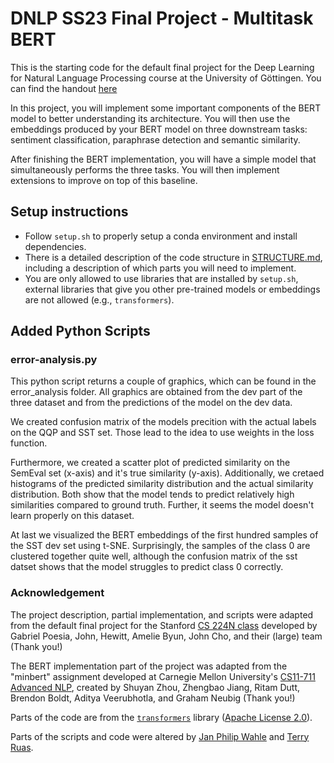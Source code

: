 # DNLP SS23 Final Project - Multitask BERT

This is the starting code for the default final project for the Deep Learning for Natural Language Processing course at the University of Göttingen. You can find the handout [here](https://1drv.ms/b/s!AkgwFZyClZ_qk718ObYhi8tF4cjSSQ?e=3gECnf)

In this project, you will implement some important components of the BERT model to better understanding its architecture. 
You will then use the embeddings produced by your BERT model on three downstream tasks: sentiment classification, paraphrase detection and semantic similarity.

After finishing the BERT implementation, you will have a simple model that simultaneously performs the three tasks.
You will then implement extensions to improve on top of this baseline.

## Setup instructions

* Follow `setup.sh` to properly setup a conda environment and install dependencies.
* There is a detailed description of the code structure in [STRUCTURE.md](./STRUCTURE.md), including a description of which parts you will need to implement.
* You are only allowed to use libraries that are installed by `setup.sh`, external libraries that give you other pre-trained models or embeddings are not allowed (e.g., `transformers`).

## Added Python Scripts

### error-analysis.py

This python script returns a couple of graphics, which can be found in the error_analysis folder. All graphics are obtained from the dev part of the three dataset and from the predictions of the model on the dev data. 

We created confusion matrix of the models precition with the actual labels on the QQP and SST set. Those lead to the idea to use weights in the loss function.

Furthermore, we created a scatter plot of predicted similarity on the SemEval set (x-axis) and it's true similarity (y-axis). Additionally, we cretaed histograms of the predicted similarity distribution and the actual similarity distribution. Both show that the model tends to predict relatively high similarities compared to ground truth. Further, it seems the model doesn't learn properly on this dataset.

At last we visualized the BERT embeddings of the first hundred samples of the SST dev set using t-SNE. Surprisingly, the samples of the class 0 are clustered together quite well, although the confusion matrix of the sst datset shows that the model struggles to predict class 0 correctly. 


### Acknowledgement

The project description, partial implementation, and scripts were adapted from the default final project for the Stanford [CS 224N class](https://web.stanford.edu/class/cs224n/) developed by Gabriel Poesia, John, Hewitt, Amelie Byun, John Cho, and their (large) team (Thank you!) 

The BERT implementation part of the project was adapted from the "minbert" assignment developed at Carnegie Mellon University's [CS11-711 Advanced NLP](http://phontron.com/class/anlp2021/index.html),
created by Shuyan Zhou, Zhengbao Jiang, Ritam Dutt, Brendon Boldt, Aditya Veerubhotla, and Graham Neubig  (Thank you!)

Parts of the code are from the [`transformers`](https://github.com/huggingface/transformers) library ([Apache License 2.0](./LICENSE)).

Parts of the scripts and code were altered by [Jan Philip Wahle](https://jpwahle.com/) and [Terry Ruas](https://terryruas.com/).
